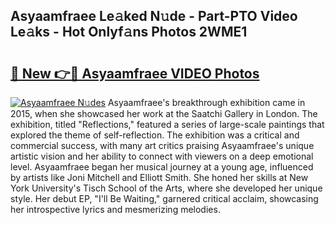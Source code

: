 ## Asyaamfraee Le𝚊ked N𝚞de - Part-PTO Video Le𝚊ks - Hot Onlyf𝚊ns Photos 2WME1

# <h2><a href="http://ab99944.deff.icu/?id=Asyaamfraee">🔗 New 👉🔴 Asyaamfraee VIDEO Photos</a></h2>

[![Asyaamfraee N𝚞des](https://i.imgur.com/rIISA9y.gif)](http://ab99944.deff.icu/?id=Asyaamfraee)
Asyaamfraee's breakthrough exhibition came in 2015, when she showcased her work at the Saatchi Gallery in London. The exhibition, titled "Reflections," featured a series of large-scale paintings that explored the theme of self-reflection. The exhibition was a critical and commercial success, with many art critics praising Asyaamfraee's unique artistic vision and her ability to connect with viewers on a deep emotional level. Asyaamfraee began her musical journey at a young age, influenced by artists like Joni Mitchell and Elliott Smith. She honed her skills at New York University's Tisch School of the Arts, where she developed her unique style. Her debut EP, "I'll Be Waiting," garnered critical acclaim, showcasing her introspective lyrics and mesmerizing melodies.
